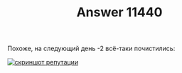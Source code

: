 ﻿---
title: "Answer 11440"
se.owner.user_id: 178988
se.owner.display_name: "Qwertiy"
se.owner.link: "https://ru.meta.stackoverflow.com/users/178988/qwertiy"
se.answer_id: 11440
se.question_id: 11438
se.post_type: answer
se.is_accepted: True
---
<p>Похоже, на следующий день -2 всё-таки почистились:</p>
<p><a href="https://i.stack.imgur.com/W07pD.png" rel="nofollow noreferrer"><img src="https://i.stack.imgur.com/W07pD.png" alt="скриншот репутации" /></a></p>
